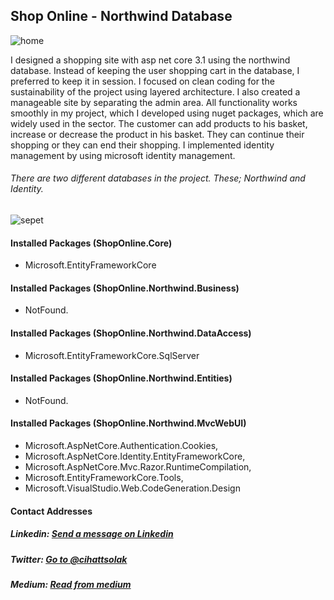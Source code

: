 ## Shop Online - Northwind Database

![home](https://user-images.githubusercontent.com/54249736/92277162-0f5a4e80-eefb-11ea-9f50-9b71f2ff2d45.png)

I designed a shopping site with asp net core 3.1 using the northwind database. Instead of keeping the user shopping cart in the database, I preferred to keep it in session. I focused on clean coding for the sustainability of the project using layered architecture. I also created a manageable site by separating the admin area. All functionality works smoothly in my project, which I developed using nuget packages, which are widely used in the sector. The customer can add products to his basket, increase or decrease the product in his basket. They can continue their shopping or they can end their shopping. I implemented identity management by using microsoft identity management.

###### There are two different databases in the project. These; Northwind and Identity.

![sepet](https://user-images.githubusercontent.com/54249736/92277188-1b461080-eefb-11ea-8aed-e9e2f2bb153c.png)

#### Installed Packages (ShopOnline.Core)
 * Microsoft.EntityFrameworkCore
 
#### Installed Packages (ShopOnline.Northwind.Business)
  * NotFound.

#### Installed Packages (ShopOnline.Northwind.DataAccess)
 * Microsoft.EntityFrameworkCore.SqlServer
 
#### Installed Packages (ShopOnline.Northwind.Entities)
 * NotFound.
 
 #### Installed Packages (ShopOnline.Northwind.MvcWebUI)
 * Microsoft.AspNetCore.Authentication.Cookies,
 * Microsoft.AspNetCore.Identity.EntityFrameworkCore,
 * Microsoft.AspNetCore.Mvc.Razor.RuntimeCompilation,
 * Microsoft.EntityFrameworkCore.Tools,
 * Microsoft.VisualStudio.Web.CodeGeneration.Design

#### Contact Addresses
##### Linkedin: [Send a message on Linkedin](https://www.linkedin.com/in/cihatsolak/)
##### Twitter: [Go to @cihattsolak](https://twitter.com/cihattsolak)
##### Medium: [Read from medium](https://cihatsolak.medium.com/)
